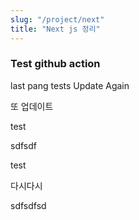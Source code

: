 ```yaml
---
slug: "/project/next"
title: "Next js 정리"
---
```


### Test github action

last pang
tests
Update Again

또 업데이트

test

sdfsdf

test

다시다시

sdfsdfsd
